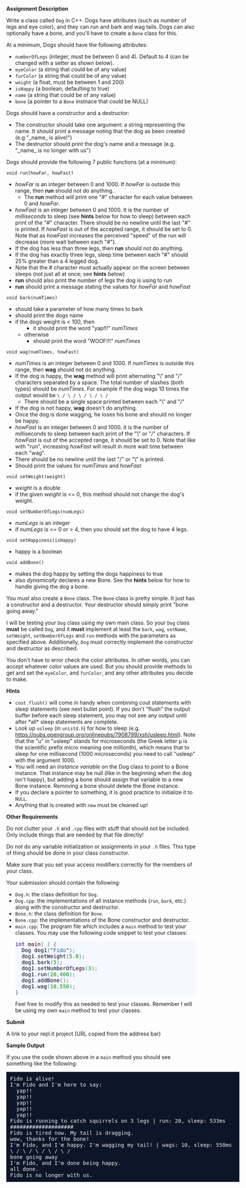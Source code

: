<p><strong>Assignment Description </strong></p>
<p>Write a class called <code>Dog</code> in C++. Dogs have attributes (such as number of legs and eye color), and they can run and bark and wag tails. Dogs can also optionally have a bone, and you'll have to create a <code>Bone</code> class for this.</p>
<p>At a minimum, Dogs should have the following attributes:</p>
<ul>
    <li><code>numberOfLegs</code> (integer, must be between 0 and 4). Default to 4 (can be changed with a setter as shown below).</li>
    <li><code>eyeColor</code> (a string that could be of any value)</li>
    <li><code>furColor</code> (a string that could be of any value)</li>
    <li><code>weight</code> (a float, must be between 1 and 200)</li>
    <li><code>isHappy</code> (a boolean, defaulting to true)</li>
    <li><code>name</code> (a string that could be of any value)</li>
  <li><code>bone</code> (a pointer to a <code>Bone</code> instnace that could be NULL)</li>
</ul>
<p>Dogs should have a constructor and a destructor:</p>
<ul>
    <li>The constructor should take one argument: a string representing the name. It should print a message noting that the dog as been created (e.g "_name_ is alive!")</li>
    <li>The destructor should print the dog's name and a message (e.g. "_name_ is no longer with us")</li>
</ul>
<p>Dogs should provide the following 7 public functions (at a minimum):</p>
<p><code>void run(howFar, howFast)</code></p>
<ul>
    <li><em>howFar</em> is an integer between 0 and 1000. If <em>howFar</em> is outside this range, then <strong>run</strong> should not do anything.
        <ul>
            <li>The <strong>run</strong> method will print one "#" character for each value between 0 and <em>howFar</em>.</li>
        </ul>
    </li>
    <li><em>howFast</em> is an integer between 0 and 1000. It is the number of <em>milliseconds</em> to sleep (see <strong>hints</strong> below for how to sleep) between each print of the "#" character. There should be no newline until the last "#" is printed. If <em>howFast</em> is out of the accepted range, it should be set to 0. Note that as <em>howFast </em>increases the perceived "speed" of the run will decrease (more wait between each "#").</li>
    <li>If the dog has less than three legs, then <strong>run</strong> should not do anything.</li>
    <li>If the dog has exactly three legs, sleep time between each "#" should 25% greater than a 4 legged dog.</li>
    <li>Note that the # character must actually appear on the screen between sleeps (not just all at once; see <strong>hints</strong> below)</li>
    <li><strong>run</strong> should also print the number of legs the dog is using to run</li>
    <li><strong>run</strong> should print a message stating the values for <em>howFar</em> and <em>howFast</em></li>
</ul>
<p><code>void bark(numTimes)</code></p>
<ul>
    <li>should take a parameter of how many times to bark</li>
    <li>should print the dogs name</li>
    <li>if the dogs weight is &lt; 100, then
        <ul>
            <li style="list-style-type: none;">
                <ul>
                    <li>it should print the word "yap!!!" <em>numTimes</em></li>
                </ul>
            </li>
            <li>otherwise
                <ul>
                    <li>should print the word "WOOF!!!" <em>numTimes</em></li>
                </ul>
            </li>
        </ul>
    </li>
</ul>
<p><code>void wag(numTimes, howFast)</code></p>
<ul>
    <li><em>numTimes</em> is an integer between 0 and 1000. If <em>numTimes</em> is outside this range, then <strong>wag</strong>&nbsp;should not do anything.</li>
    <li>If the dog is happy, the <strong>wag</strong> method will print alternating "\" and "/" characters separated by a space. The total number of slashes (both types) should be <em>numTimes</em>. For example if the dog wags 10 times the output would be <code>\ / \ / \ / \ / \ /</code>
        <ul>
            <li>There should be a single space printed between each "\" and "/"</li>
        </ul>
    </li>
    <li>If the dog is not happy, <strong>wag</strong> doesn't do anything.</li>
    <li>Once the dog is done wagging, he loses his bone and should no longer be happy.</li>
    <li><em>howFast</em> is an integer between 0 and 1000. it is the number of milliseconds to sleep between each print of the "\" or "/" characters. If <em>howFast</em> is out of the accepted range, it should be set to 0. Note that like with "run", increasing <em>howFast </em>will result in more wait time between each "wag".</li>
    <li>There should be no newline until the last "/" or "\" is printed.</li>
    <li>Should print the values for <em>numTimes</em> and <em>howFast</em></li>
</ul>
<p><code>void setWeight(weight)</code></p>
<ul>
    <li><em>weight</em> is a double</li>
    <li>if the given <em>weight </em>is &lt;= 0, this method should not change the dog's weight.</li>
</ul>
<p><code>void setNumberOfLegs(numLegs)</code></p>
<ul>
    <li><em> numLegs</em> is an integer</li>
    <li>if <em>numLegs</em> is &lt;= 0 or &gt; 4, then you should set the dog to have 4 legs.</li>
</ul>
<p><code>void setHappiness(isHappy)</code></p>
<ul>
    <li>happy is a boolean</li>
</ul>
<p><code>void addBone()</code></p>
<ul>
    <li>makes the dog happy by setting the dogs happiness to true</li>
    <li>also <em>dynamically</em> declares a new Bone. See the <strong>hints</strong> below for how to handle giving the dog a bone.</li>
</ul>
<p>You must also create a <code>Bone</code> class. The <code>Bone</code> class is pretty simple. It just has a constructor and a destructor. Your destructor should simply print "bone going away."</p>
<p>I will be testing your <code>Dog</code> class using my own main class. So your <code>Dog</code> class <strong>must</strong> be called <code>Dog</code>, and it <strong>must</strong> implement at least the <code>bark</code>, <code>wag</code>, <code>setName</code>, <code>setWeight</code>, <code>setNumberOfLegs</code> and <code>run</code> methods with the parameters as specified above. Additionally, <code>Dog</code> must correctly implement the constructor and destructor as described.</p>
<p>You don't have to error check the color attributes. In other words, you can accept whatever color values are used. But you should provide methods to get and set the <code>eyeColor</code>, and <code>furColor</code>, and any other attributes you decide to make.</p>
<p><strong>Hints</strong></p>
<ul>
    <li><code>cout.flush()</code> will come in handy when combining cout statements with sleep statements (see next bullet point). If you don't "flush" the output buffer before each sleep statement, you may not see any output until after *all* sleep statements are complete.</li>
    <li>Look up <code>usleep</code> (in <code>unistd.h</code>) for how to sleep (e.g. <a href="https://pubs.opengroup.org/onlinepubs/7908799/xsh/usleep.html" target="_blank" rel="noopener">https://pubs.opengroup.org/onlinepubs/7908799/xsh/usleep.html</a>). Note that the "u" in "usleep" stands for microseconds (the Greek letter &mu; is the scientific prefix micro meaning one millionth), which means that to sleep for one millisecond (1000 microseconds) you need to call "usleep" with the argument 1000.</li>
    <li>You will need an <em>instance variable</em> on the Dog class to point to a Bone instance. That instance may be null (like in the beginning when the dog isn't happy), but adding a bone should assign that variable to a new Bone instance. Removing a bone should delete the Bone instance.</li>
    <li>If you declare a pointer to something, it is good practice to initialize it to <code>NULL</code>.</li>
    <li>Anything that is created with <code>new</code> must be cleaned up!</li>
</ul>
<p><strong>Other Requirements</strong></p>
<p>Do not clutter your <code>.h</code> and <code>.cpp</code> files with stuff that should not be included. Only include things that are needed by that file directly!</p>
<p>Do not do any variable initialization or assignments in your <code>.h</code> files. This type of thing should be done in your class constructor.</p>
<p>Make sure that you set your access modifiers correctly for the members of your class.</p>
<p>Your submission should contain the following:</p>
<ul>
    <li><code>Dog.h</code>: the class definition for <code>Dog</code>.</li>
    <li><code>Dog.cpp</code>: the implementations of all instance methods (<code>run</code>, <code>bark</code>, etc.) along with the constructor and destructor.</li>
    <li><code>Bone.h</code>: the class definition for <code>Bone</code>.</li>
    <li><code>Bone.cpp</code>: the implementations of the Bone constructor and destructor.</li>
    <li><code>main.cpp</code>: The program file which includes a <code>main</code> method to test your classes. You may use the following code snippet to test your classes:
        <pre style="color: #000020; background: #f6f8ff;"><span style="color: #200080;">int</span> <span style="color: #400000;">main</span><span style="color: #308080;">(</span> <span style="color: #308080;">)</span> <span style="color: #406080;">{</span>
  Dog dog1<span style="color: #308080;">(</span><span style="color: #800000;">"</span><span style="color: #1060b6;">Fido</span><span style="color: #800000;">"</span><span style="color: #308080;">)</span><span style="color: #406080;">;</span>
  dog1<span style="color: #308080;">.</span>setWeight<span style="color: #308080;">(</span><span style="color: #008000;">5.0</span><span style="color: #308080;">)</span><span style="color: #406080;">;</span>
  dog1<span style="color: #308080;">.</span>bark<span style="color: #308080;">(</span><span style="color: #008c00;">5</span><span style="color: #308080;">)</span><span style="color: #406080;">;</span>
  dog1<span style="color: #308080;">.</span>setNumberOfLegs<span style="color: #308080;">(</span><span style="color: #008c00;">3</span><span style="color: #308080;">)</span><span style="color: #406080;">;</span>
  dog1<span style="color: #308080;">.</span>run<span style="color: #308080;">(</span><span style="color: #008c00;">20</span><span style="color: #308080;">,</span><span style="color: #008c00;">400</span><span style="color: #308080;">)</span><span style="color: #406080;">;</span>
  dog1<span style="color: #308080;">.</span>addBone<span style="color: #308080;">(</span><span style="color: #308080;">)</span><span style="color: #406080;">;</span>
  dog1<span style="color: #308080;">.</span>wag<span style="color: #308080;">(</span><span style="color: #008c00;">10</span><span style="color: #308080;">,</span><span style="color: #008c00;">550</span><span style="color: #308080;">)</span><span style="color: #406080;">;</span>
<span style="color: #406080;">}</span>
</pre>
        <p>Feel free to modify this as needed to test your classes. Remember I will be using my own <code>main</code> method to test your classes.</p>
    </li>
</ul>
<p><strong>Submit</strong></p>
<p>A link to your repl.it project (URL copied from the address bar)</p>
<p><strong>Sample Output</strong></p>
<p>If you use the code shown above in a <code>main</code> method you should see something like the following:</p>
<pre style="background-color: #0d1628; width: 600px; color: #eee; padding: 10px;">Fido is alive!
I'm Fido and I'm here to say:
  yap!!
  yap!!
  yap!!
  yap!!
  yap!!
Fido is running to catch squirrels on 3 legs | run: 20, sleep: 533ms
####################
Fido is tired now. My tail is dragging.
wow, thanks for the bone!
I'm Fido, and I'm happy. I'm wagging my tail! | wags: 10, sleep: 550ms
\ / \ / \ / \ / \ /
bone going away
I'm Fido, and I'm done being happy.
all done.
Fido is no longer with us.
</pre>
